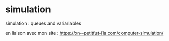 # simulation
simulation : queues and variariables


en liaison avec mon site : https://xn--petitfut-i1a.com/computer-simulation/

